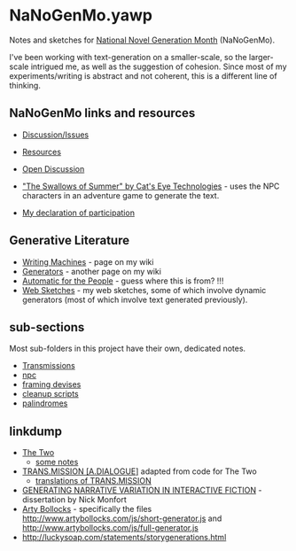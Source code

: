 NaNoGenMo.yawp
==============

Notes and sketches for [National Novel Generation Month](https://github.com/dariusk/NaNoGenMo) (NaNoGenMo).

I've been working with text-generation on a smaller-scale, so the larger-scale intrigued me, as well as the suggestion of cohesion. Since most of my experiments/writing is abstract and not coherent, this is a different line of thinking.

## NaNoGenMo links and resources
 - [Discussion/Issues](https://github.com/dariusk/NaNoGenMo/issues)
 - [Resources](https://github.com/dariusk/NaNoGenMo/issues/11)
 - [Open Discussion](https://github.com/dariusk/NaNoGenMo/issues/42)

- ["The Swallows of Summer" by Cat's Eye Technologies](https://github.com/dariusk/NaNoGenMo/issues/39) - uses the NPC characters in an adventure game to generate the text. 
- [My declaration of participation](https://github.com/dariusk/NaNoGenMo/issues/59)
 
## Generative Literature
- [Writing Machines](http://www.xradiograph.com/WordSalad.WritingMachines) - page on my wiki
- [Generators](http://www.xradiograph.com/WordSalad/Generators) - another page on my wiki
- [Automatic for the People](http://www.xradiograph.com/WordSalad/AutomaticForThePeople) - guess where this is from? !!!
- [Web Sketches](http://www.xradiograph.com/PrantedMutter.Sketch) - my web sketches, some of which involve dynamic generators (most of which involve text generated previously).

## sub-sections
Most sub-folders in this project have their own, dedicated notes.

* [Transmissions](./tree/master/transmissions)
* [npc](./tree/master/npc)
* [framing devises](./tree/master/framingdevises)
* [cleanup scripts](./tree/master/cleanup)
* [palindromes](./tree/master/palindrome)


## linkdump
- [The Two](http://nickm.com/poems/the_two.html)
  - [some notes](http://luckysoap.com/lapsuslinguae/2012/03/trans-mission-a-dialogue/)
- [TRANS.MISSION \[A.DIALOGUE\]](http://luckysoap.com/generations/transmission.html) adapted from code for The Two
  - [translations of TRANS.MISSION](http://luckysoap.com/lapsuslinguae/tag/transmediation/)  
- [GENERATING NARRATIVE VARIATION IN INTERACTIVE FICTION](www.cis.upenn.edu/grad/documents/montfort_000.pdf‎) - dissertation by Nick Monfort
- [Arty Bollocks](http://www.artybollocks.com) - specifically the files http://www.artybollocks.com/js/short-generator.js and http://www.artybollocks.com/js/full-generator.js
- http://luckysoap.com/statements/storygenerations.html



